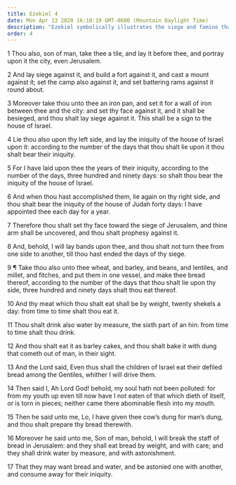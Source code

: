 ```yaml
---
title: Ezekiel 4
date: Mon Apr 13 2020 16:18:19 GMT-0600 (Mountain Daylight Time)
description: "Ezekiel symbolically illustrates the siege and famine that will befall Jerusalem."
order: 4
---
```


1 Thou also, son of man, take thee a tile, and lay it before thee, and portray upon it the city, even Jerusalem.

2 And lay siege against it, and build a fort against it, and cast a mount against it; set the camp also against it, and set battering rams against it round about.

3 Moreover take thou unto thee an iron pan, and set it for a wall of iron between thee and the city: and set thy face against it, and it shall be besieged, and thou shalt lay siege against it. This shall be a sign to the house of Israel.

4 Lie thou also upon thy left side, and lay the iniquity of the house of Israel upon it: according to the number of the days that thou shalt lie upon it thou shalt bear their iniquity.

5 For I have laid upon thee the years of their iniquity, according to the number of the days, three hundred and ninety days: so shalt thou bear the iniquity of the house of Israel.

6 And when thou hast accomplished them, lie again on thy right side, and thou shalt bear the iniquity of the house of Judah forty days: I have appointed thee each day for a year.

7 Therefore thou shalt set thy face toward the siege of Jerusalem, and thine arm shall be uncovered, and thou shalt prophesy against it.

8 And, behold, I will lay bands upon thee, and thou shalt not turn thee from one side to another, till thou hast ended the days of thy siege.

9 ¶ Take thou also unto thee wheat, and barley, and beans, and lentiles, and millet, and fitches, and put them in one vessel, and make thee bread thereof, according to the number of the days that thou shalt lie upon thy side, three hundred and ninety days shalt thou eat thereof.

10 And thy meat which thou shalt eat shall be by weight, twenty shekels a day: from time to time shalt thou eat it.

11 Thou shalt drink also water by measure, the sixth part of an hin: from time to time shalt thou drink.

12 And thou shalt eat it as barley cakes, and thou shalt bake it with dung that cometh out of man, in their sight.

13 And the Lord said, Even thus shall the children of Israel eat their defiled bread among the Gentiles, whither I will drive them.

14 Then said I, Ah Lord God! behold, my soul hath not been polluted: for from my youth up even till now have I not eaten of that which dieth of itself, or is torn in pieces; neither came there abominable flesh into my mouth.

15 Then he said unto me, Lo, I have given thee cow’s dung for man’s dung, and thou shalt prepare thy bread therewith.

16 Moreover he said unto me, Son of man, behold, I will break the staff of bread in Jerusalem: and they shall eat bread by weight, and with care; and they shall drink water by measure, and with astonishment.

17 That they may want bread and water, and be astonied one with another, and consume away for their iniquity.
